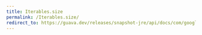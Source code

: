 ```yaml
---
title: Iterables.size
permalink: /Iterables.size/
redirect_to: https://guava.dev/releases/snapshot-jre/api/docs/com/google/common/collect/Iterables.html#size-java.lang.Iterable-
---
```

